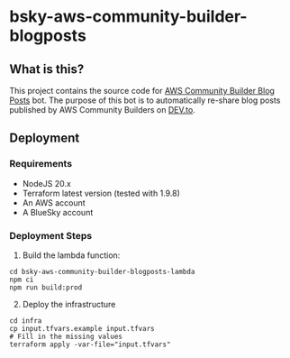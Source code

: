 # bsky-aws-community-builder-blogposts

## What is this?

This project contains the source code for [AWS Community Builder Blog Posts](https://bsky.app/profile/awscmblogposts.bsky.social) bot. The purpose of this bot is to automatically re-share blog posts published by AWS Community Builders on [DEV.to](https://dev.to/aws-builders).

## Deployment

### Requirements

- NodeJS 20.x
- Terraform latest version (tested with 1.9.8)
- An AWS account
- A BlueSky account

### Deployment Steps

1. Build the lambda function:

```
cd bsky-aws-community-builder-blogposts-lambda
npm ci
npm run build:prod
```

2. Deploy the infrastructure

```
cd infra
cp input.tfvars.example input.tfvars
# Fill in the missing values
terraform apply -var-file="input.tfvars"
```